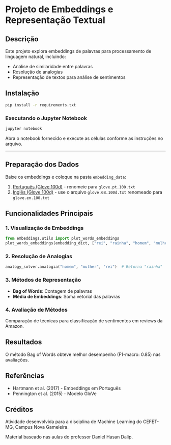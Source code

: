 # Projeto de Embeddings e Representação Textual

## Descrição
Este projeto explora embeddings de palavras para processamento de linguagem natural, incluindo:
- Análise de similaridade entre palavras
- Resolução de analogias
- Representação de textos para análise de sentimentos

## Instalação
```bash
pip install -r requirements.txt
```

### Executando o Jupyter Notebook
```bash
jupyter notebook
```
Abra o notebook fornecido e execute as células conforme as instruções no arquivo.

---

## Preparação dos Dados
Baixe os embeddings e coloque na pasta `embedding_data`:
1. [Português (Glove 100d)](http://143.107.183.175:22980/download.php?file=embeddings/glove/glove_s100.zip) - renomeie para `glove.pt.100.txt`
2. [Inglês (Glove 100d)](http://nlp.stanford.edu/data/glove.6B.zip) - use o arquivo `glove.6B.100d.txt` renomeado para `glove.en.100.txt`

## Funcionalidades Principais

### 1. Visualização de Embeddings
```python
from embeddings.utils import plot_words_embeddings
plot_words_embeddings(embedding_dict, ["rei", "rainha", "homem", "mulher"])
```

### 2. Resolução de Analogias
```python
analogy_solver.analogia("homem", "mulher", "rei")  # Retorna "rainha"
```

### 3. Métodos de Representação
- **Bag of Words**: Contagem de palavras
- **Média de Embeddings**: Soma vetorial das palavras

### 4. Avaliação de Métodos
Comparação de técnicas para classificação de sentimentos em reviews da Amazon.

## Resultados
O método Bag of Words obteve melhor desempenho (F1-macro: 0.85) nas avaliações.

## Referências
- Hartmann et al. (2017) - Embeddings em Português
- Pennington et al. (2015) - Modelo GloVe

## Créditos

Atividade desenvolvida para a disciplina de Machine Learning do CEFET-MG, Campus Nova Gameleira.

Material baseado nas aulas do professor Daniel Hasan Dalip.